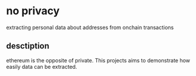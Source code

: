 # no privacy

extracting personal data about addresses from onchain transactions

## desctiption

ethereum is the opposite of private.
This projects aims to demonstrate how easily data can be extracted.

